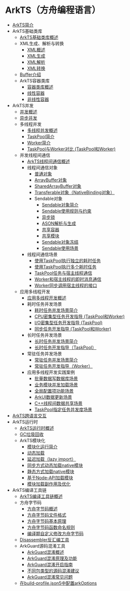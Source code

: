 # ArkTS（方舟编程语言）

- [ArkTS简介](arkts-overview.md)
- ArkTS基础类库
    - [ArkTS基础类库概述](arkts-utils-overview.md)
    - XML生成、解析与转换
        - [XML概述](xml-overview.md)
        - [XML生成](xml-generation.md)
        - [XML解析](xml-parsing.md)
        - [XML转换](xml-conversion.md)
    - [Buffer介绍](buffer.md)
    - ArkTS容器类库
        - [容器类库概述](container-overview.md)
        - [线性容器](linear-container.md)
        - [非线性容器](nonlinear-container.md)
- ArkTS并发
    - [并发概述](concurrency-overview.md)
    - [异步并发](async-concurrency-overview.md)
    - 多线程并发
        - [多线程并发概述](multi-thread-concurrency-overview.md)
        - [TaskPool简介](taskpool-introduction.md)
        - [Worker简介](worker-introduction.md)
        - [TaskPool与Worker对比 (TaskPool和Worker)](taskpool-vs-worker.md)
    - 并发线程间通信
        - [ArkTS线程间通信概述](interthread-communication-overview.md)
        - 线程间通信对象
            - [普通对象](normal-object.md)
            - [ArrayBuffer对象](arraybuffer-object.md)
            - [SharedArrayBuffer对象](shared-arraybuffer-object.md)
            - [Transferable对象（NativeBinding对象）](transferabled-object.md)
            - Sendable对象
                - [Sendable对象简介](arkts-sendable.md)
                - [Sendable使用规则与约束](sendable-constraints.md)
                - [异步锁](arkts-async-lock-introduction.md)
                - [ASON解析与生成](ason-parsing-generation.md)
                - [共享容器](arkts-collections-introduction.md)
                - [共享模块](arkts-sendable-module.md)
                - [Sendable对象冻结](sendable-freeze.md)
                - [Sendable使用场景](sendable-guide.md)
        - 线程间通信场景
            - [使用TaskPool执行独立的耗时任务](independent-time-consuming-task.md)
            - [使用TaskPool执行多个耗时任务](multi-time-consuming-tasks.md)
            - [TaskPool任务与宿主线程通信](taskpool-communicates-with-mainthread.md)
            - [Worker和宿主线程的即时消息通信](worker-communicates-with-mainthread.md)
            - [Worker同步调用宿主线程的接口](worker-invoke-mainthread-interface.md)
    - 应用多线程开发
        - [应用多线程开发概述](multithread-develop-overview.md)
        - 耗时任务并发场景
            - [耗时任务并发场景简介](time-consuming-task-overview.md)
            - [CPU密集型任务开发指导 (TaskPool和Worker)](cpu-intensive-task-development.md)
            - [I/O密集型任务开发指导 (TaskPool)](io-intensive-task-development.md)
            - [同步任务开发指导 (TaskPool和Worker)](sync-task-development.md)
        - 长时任务并发场景
            - [长时任务并发场景简介](long-time-task-overview.md)
            - [长时任务开发指导（TaskPool）](long-time-task-guide.md)
        - 常驻任务并发场景
            - [常驻任务并发场景简介](resident-task-overview.md)
            - [常驻任务开发指导（Worker）](resident-task-guide.md)
        - 应用多线程开发实践案例
            - [批量数据写数据库场景](batch-database-operations-guide.md)
            - [业务模块并发加载场景](concurrent-loading-modules-guide.md)
            - [全局配置项功能场景](global-configuration-guide.md)
            - [ArkUI数据更新场景](makeobserved-sendable.md)
            - [C++线程间数据共享场景](native-interthread-shared.md)
            - [TaskPool指定任务并发度场景](taskpool-async-task-guide.md)
- [ArkTS跨语言交互](arkts-cross-language-interaction.md)
- ArkTS运行时
    - [ArkTS运行时概述](arkts-runtime-overview.md)
    - [GC垃圾回收](gc-introduction.md)
    - ArkTS模块化
        - [模块化运行简介](module-principle.md)
        - [动态加载](arkts-dynamic-import.md)
        - [延迟加载（lazy import）](arkts-lazy-import.md)
        - [同步方式动态加载native模块](js-apis-load-native-module.md)
        - [静态方式加载native模块](arkts-import-native-module.md)
        - [基于Node-API加载模块](load-module-base-nodeapi.md)
        - [模块加载副作用及优化](arkts-module-side-effects.md)
- ArkTS编译工具链
    - [ArkTS编译工具链概述](compilation-tool-chain-overview.md)
    - 方舟字节码
        - [方舟字节码概述](arkts-bytecode-overview.md)
        - [方舟字节码文件格式](arkts-bytecode-file-format.md)
        - [方舟字节码基本原理](arkts-bytecode-fundamentals.md)
        - [方舟字节码函数命名规则](arkts-bytecode-function-name.md)
        - [编译期自定义修改方舟字节码](customize-bytecode-during-compilation.md)
    - [Disassembler反汇编工具](tool-disassembler.md)
    - ArkGuard源码混淆工具
        - [ArkGuard混淆概述](source-obfuscation-overview.md)
        - [ArkGuard混淆原理及功能](source-obfuscation.md)
        - [ArkGuard混淆开启指南](source-obfuscation-guide.md)
        - [不同包类型的源码混淆建议](source-obfuscation-practice.md)
        - [ArkGuard混淆常见问题](source-obfuscation-questions.md)
    - [在build-profile.json5中配置arkOptions](arkoptions-guide.md)

